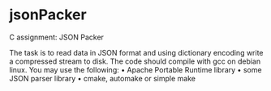 # jsonPacker
C assignment: JSON Packer

The task is to read data in JSON format and using dictionary encoding write a compressed stream to
disk.
The code should compile with gcc on debian linux.
You may use the following:
• Apache Portable Runtime library
• some JSON parser library
• cmake, automake or simple make
